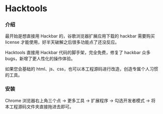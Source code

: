 # Hacktools

### 介绍

最开始是想直接用 Hackbar 的，谷歌浏览器扩展应用下载的 hackbar 需要购买 license 才能使用，好半天破解之后很多功能点了还没反应。

Hacktools 直接用 Hackbar 代码的脚手架，完全免费，修复了 hackbar 众多 bugs，新增了更人性化的操作体验。

如果您会基础的 html、js、css，也可以本工程源码进行改造，创造专属个人习惯的工具。

### 安装

Chrome 浏览器右上角三个点 -> 更多工具 -> 扩展程序 -> 勾选开发者模式 -> 将本工程源码文件夹直接拖进去即可。